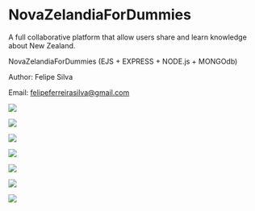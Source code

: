 # NovaZelandiaForDummies
A full collaborative platform that allow users share and learn knowledge about New Zealand.

NovaZelandiaForDummies (EJS + EXPRESS + NODE.js + MONGOdb)

Author: Felipe Silva

Email: felipeferreirasilva@gmail.com



![](https://lh3.googleusercontent.com/E9M-NedvwgBlEji0MHNB08Cm9sUzZAFspBK2EVHUTJFY_6Gma-PRGfvoJSGB78sYEMYRQ-jPHI0JNe5jAdsmxOK-FgrK_G2mv97kwYGMv74ESDrtCJVjYFaP19Ib1oeSA1oAUVqgQnYdDdhmeo1pW9yrMBKQz_TGvZa4qF3dTiRo9PQodglPyiKDGxrJzuWn_-TUbSOsRCX0z0OgUI2ozvdZSwiIsl3j2r2XsouHKAQ7j0_LCW8mGDgFbZ6o2ZN6JPJ8NGPd6e27bfLHoGi9RJx_TdjdYdjW3c8uJQGOrJ8Wbx01lJnJ-zHCAVONwN1LrkUKE0UzFyeyZP2LnQ1DCvpQGXr-ooN0jaH_wmUoHxaOigF6y05raZdc3LTjI0QlYPOI5TXPF7ndrX2THeH45OBAaxiB2ZrrY0yKXNtR5_kAq-uZolfekxiczbRt_mYwwkceIOOLcOI4_TWF7_ovjbq9LubWf2q56VFGHi-okrOnAZBimRREKrUo8n8Hx-9OKJY_6ufRFwnaID2Ba0rxaZ9H0k0Ev4CzJ6MpqiCNPm9MmNeUt2jnXdVkigvipRM1=w1440-h485)

![](https://lh3.googleusercontent.com/jxPZ0Zh3npN0FDsCZgzg_JJN5K6zx0bbfyyUpr5IAlBQQ1Su_MosuDkcoVOGXZj_HdjKw-hY4c111CWm3uXC_4DeYxUGSY5VrD0ubQx-svPYZSP61f-VZSd2h6JoDCGfX-YoGDtm8Oj61DtbqW6yDt92VtM6xLaL3hpM0xLnzuWSyy2K9sJDyBugbx0vYnYvc6hgaTuS-PHLNMTF11KgTaulAk7WGDUV6eCAMp1vSZ7sp2xJ_e4CxYIADAke5dV0Or7q1SmQBkhBr0e0PCS4v0LorP7LJLpC2n0wp3hYttQ5c0r6trRJfbspiWtQ5cMSxNDPzYt7eI3WmZS7v-ZrHyQpymlPMoZkC4cnffGFlTFg-sB7nrZDI_aAFRAlLin1EfjHk84-A82luqXpcyyeFxS5bQF4oO8pLCDr8kQ8GDXNIH1ZuEipVBzSbPUqwJc9LrUrnV-aX2yk2SZHmmc86s5vsLcLpmA9jukAGpM3PPKqH2VJFDPAvoyFeD48xbZTGqcaQ0ZG0gTjL0jxpMsjx-a7B7MmvTTLr2EX2l79wPdJrsV1cm1T8Ht2PIuyqBB8=w1440-h485)

![](https://lh3.googleusercontent.com/R2JJAMiiYGFgGVEHesRrQl-S6DD_sB-f1POOhoPdiCDo5fvV_VF8sXZm3yZiDCMmNt15lqLOPNLw130KupSAvH068yCYZ03zcJAXLdEXkCq6FrcXtRPvdmKEw3nkO5kzioLjyr5IQZ5LHwr-Gwqs8fnks2iXka4Y1vpJG4jj-wISKefUqqJTbmxWBZz6Y_sYPaNaz3OSiAHW9wSgK-4wopCn8g-UjqOESsXxI1EZH8WRdju9x7NMEIKPxwiu8BMlDNoDNXSxXJ5gqo6-FLubd_Xr4274N3JPbpc9fEr6tZYjMg2pMIV1z3oV2OWtRY_biTLOy1VcPIbPJy2OBv11K9RpAUbfYQAHuwDRWKpI9sQ3T_NpH-HXR43R_UkxVYA2Jryj2mdIukraEK_J1mmRA-iZlklDjFaf-14i9zj-mQ5w7IoBpiBvY84FQ92awBfqNJ1pYLVFvF3aIp-_4QNGBZP6eBdErDyECr5xjzwsjJ-DDxx4NHJUlOqGNK4rsUSj5ixnNaFLPnM58mvwdhHeIC0YxhgRZo7PeLpswV34YKmP6TnHoQxXjRDdz7Qa12xc=w1440-h485)

![](https://lh3.googleusercontent.com/JEX_-UqI3bp2GDUC5BXSAxjSl3vVkgXTgJsLeMkhHGCmAL2utWBUlOyfFsI_15_EiIzsiQUaoOsRjZJG_8_A_MnwQP6t7-sYNAIBc7hTGxbtHbfyn7lJGAbsgK5CFU-cUjdSbmZNeShx4AW7L3PCA0EF-oOv7thItagtRy-XZkB0YLb7yFT2iX1GG3ig15_aYyzSQyDO-3O5tdMuV2-O3yKEenrXVbfdRRVmqIcd_WLHncbvEaA9TIrhSUGby8PPdw5gHa2pv448KkZ9F-1_tTQqYLGJMtraaT35WSrWMu5QHLnGaSnb-grwFkqz0EYiIK46Qdau8b1TajG3iYbT82O2HPQBrXhNBP8R5w8h6Xo0e9eKhwWoe7dam-UzT4IiN-2Hj-8YplwV4f0eAad_49AyxupYEFpq-GMBnQhu4-N4vI367f7HyVcE01aTdeKCghUoq9o6BN_cM7fI7XgZVWmG4zN4g1d8EIeoXRQ1Lg4U5DXbwPLcOMbbVWb7hPMF-c_8aKhhpo8Fm6FeQEvYgBKam4CzxgjLlYg4AJVTdV8g8HLX07zRK__0qbpaWxvO=w1440-h485)

![](https://lh3.googleusercontent.com/ZCJYu_MhtVaKh1HJHfJ4JEMHs7ojc74xqIdFQntta2mvjWHCHP8IS6wwyvYJWWNkGvGrxXD5mUXmEDNfh5OY8AXfvo7l5QCLWPGWJYK4CojghXsXNbB_68Kog-u3drNZL5iQegduOO_4XeTL78Ad1UnzIklHE3ZAqSPYv0dsSE0OWBpHAVom8B2aDw3TYsvA8A0UEFw3goxR4vExkHM7DuzmG4CHKnH-q_sapAeROiKj3UW6Uk1Jhw2flooI-SlVmODuJ9e45W0OXanO-fqjOt8dVs_iDL4bjWwdNLC8mE_vA7XJyQGjfopVj-zSCm9V05lb1r6Iq-nAkQ153QCWRnKnOFAQx4X7eDrQhl39yi0WQ62DuNp81u0AEkJPYIs_0KmjQk6XSeFtegUiPD4aeB4oNEyyY3bwP9RLbyK5UZ0cZxQwMhYwaSrSv3_ZAHc2rnpTTO3y7gzcT8suBIaiMPkgaMooGhc5pvOVAhDhoVY9lWeGhS7Bk-lw4xPaapdwv1mpMCcCsusyHlnputHT0qCLfzt3CXskD02jLFwCEibmzPYJwNhPxLAp5aj0rnI4=w1440-h485)

![](https://lh3.googleusercontent.com/XzWEY15188N8_zg1TyHWBP1P5fPhGvl2YgyMgLNshSvGtIaZ04XBb_8fweElxVUjMdbtAKonxYHpIXUdbqAG69mLLgBuYSjvS6Ge_65_sbjR-Jo5tau60nYpHHvXWkamn8ngEtp-FhrLFKPR1m9z5HSTpaE3plt_rcD9cLXk3DOiaxLOt5yMRxxgSusskgOJZ9TR0WzbhGwIXxppK204PdbhZxdmtiA-c3_ppzyQPT8gWm5XNUGEw1eITFSanqJuTqw9BEIIkDbi9DmclhTH162yg4Zu3aDB85BuPSe5PzuxSVG4oosEzgtkgH4z0BFazVVqipSFuueY9XGijZCU8J6QCRtTFEcYd9gduPcCX35EiICPF083tJOl62cVkOVWdd007L1wPZ_BWvHyqrHz232U_eea4pza7VLvySgtdurzvQXtpzqAe0OAJ3fS15zSJTFsw3RP_KVubMgYGrcpA_60Nt_BWiWek6_4Wbk18dbu3r9tVHIynrYAMuL6oQcOwIkmHdWQiuLDPLEKqtR2S5Ui1qgkjqpRmmz5uoanJKdTWfTW0njZDK7rriTrz3dG=w1440-h485)

![](https://lh3.googleusercontent.com/-RJhEi59NUZeCBM5kh-VLLfjuBm_KXkRp21y_XD3FUpyNwWJrwSURQbSgjDSN3IdJpfYSyF5uFDKaWw0c5meD8B6tY9dkyhGWz4QJG9HSPcG3wkAewWONaiY3NejDwfdfuSNhADkLrou8ZeyvGIaZ9QoVZEerILKDVwgJJ0ad3hq_qeAbDQemKM0Y1TYe1pq7yUUpG5NaeZisB7KzTrHOdrsiZ3pddjWkJwfG6J6fqmk7puBl95ayYVB3fYP5kpYKFRKMfOSNykg7YwnYAyipbPjR1W0_7T_ORm7EhAx3ASIy_lHzjeLFarOhlVZjNJqq9L6VyeHnnBYWXwTmSNG3DabfM_LLdfSOlPcPVnsH16AZ5zFU0mD5IGXwFGdXNQ1PbUvD67eAJtFYElOg1m270DZ7Nk297pRSEcrj705dFTx1mvvuR3N52ArupeqYiw_UIvnCphg0Y9bjgkLlNGcZJHn904mg-lEyudJblVvNeqcKqER_PLdXILr7dN2uKAE-tHz-LFKURl3CEbSlAg7KHg9uSdhYErKYNnK292SI8iDPUXiWESzRmQHnpHG4BCK=w1440-h485)
